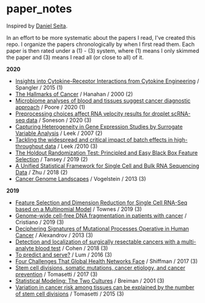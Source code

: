 # paper_notes
Inspired by [Daniel Seita](https://github.com/DanielTakeshi/Paper_Notes). 

In an effort to be more systematic about the papers I read, I've created this repo. I organize the papers chronologically by when I first read them. Each paper is then rated under a (1) - (3) system, where (1) means I only skimmed the paper and (3) means I read all (or close to all) of it.

**2020**

* [Insights into Cytokine-Receptor Interactions from Cytokine Engineering](https://github.com/albertkuo/paper_notes/blob/master/notes/Spangler%20AnnuRevImmunol%202015.md) / Spangler / 2015 (1)
* [The Hallmarks of Cancer](https://github.com/albertkuo/paper_notes/blob/master/notes/Hanahan%20Cell%202000.md) / Hanahan / 2000 (2)
* [Microbiome analyses of blood and tissues suggest cancer diagnostic approach](https://github.com/albertkuo/paper_notes/blob/master/notes/Poore%20Nature%202020.md) / Poore / 2020 (1)
* [Preprocessing choices affect RNA velocity results for droplet scRNA-seq data](https://github.com/albertkuo/paper_notes/blob/master/notes/Soneson%20Biorxiv%202020.md) / Soneson / 2020 (3)
* [Capturing Heterogeneity in Gene Expression Studies by Surrogate Variable Analysis](https://github.com/albertkuo/paper_notes/blob/master/notes/Leek%20Plos%202007.md) / Leek / 2007 (2)
* [Tackling the widespread and critical impact of batch effects in high-throughput data](https://github.com/albertkuo/paper_notes/blob/master/notes/Leek%20Nature%202010.md) / Leek /2010 (3)
* [The Holdout Randomization Test: Principled and Easy Black Box Feature Selection](https://github.com/albertkuo/paper_notes/blob/master/notes/Tansey%20Arxiv%202019.md) / Tansey / 2019 (2)
* [A Unified Statistical Framework for Single Cell and Bulk RNA Sequencing Data](https://github.com/albertkuo/paper_notes/blob/master/notes/Zhu%20Ann%20Appl%20Stat%202018.md) / Zhu / 2018 (2)
* [Cancer Genome Landscapes](https://github.com/albertkuo/paper_notes/blob/master/notes/Vogelstein%20Science%202013.md) / Vogelstein / 2013 (3)

**2019**

* [Feature Selection and Dimension Reduction for Single Cell RNA-Seq based on a Multinomial Model](https://github.com/albertkuo/paper_notes/blob/master/notes/Townes%20bioRxiv%202019.md) / Townes / 2019 (3)
* [Genome-wide cell-free DNA fragmentation in patients with cancer](https://github.com/albertkuo/paper_notes/blob/master/notes/Cristiano%20Nature%202019.md) / Cristiano / 2019 (3)
* [Deciphering Signatures of Mutational Processes Operative in Human Cancer](https://github.com/albertkuo/paper_notes/blob/master/notes/Alexandrov%20Cell%202013.md) / Alexandrov / 2013 (3)
* [Detection and localization of surgically resectable cancers with a multi-analyte blood test](https://github.com/albertkuo/paper_notes/blob/master/notes/Cohen%20Science%202018.md) / Cohen / 2018 (3)
* [To predict and serve?](https://github.com/albertkuo/paper_notes/blob/master/notes/Lum%20Significance%202016.md) / Lum / 2016 (3)
* [Four Challenges That Global Health Networks Face](https://github.com/albertkuo/paper_notes/blob/master/notes/Shiffman%20IJHPM%202017.md) / Shiffman / 2017 (3)
* [Stem cell divisions, somatic mutations, cancer etiology, and cancer prevention](https://github.com/albertkuo/paper_notes/blob/master/notes/Tomasetti%20Science%202017.md) / Tomasetti / 2017 (3)
* [Statistical Modeling: The Two Cultures](https://github.com/albertkuo/paper_notes/blob/master/notes/Breiman%20Statistical%20Science%202001.md) / Breiman / 2001 (3)
* [Variation in cancer risk among tissues can be explained by the number of stem cell divisions](https://github.com/albertkuo/paper_notes/blob/master/notes/Tomasetti%20Science%202015.md) / Tomasetti / 2015 (3)

